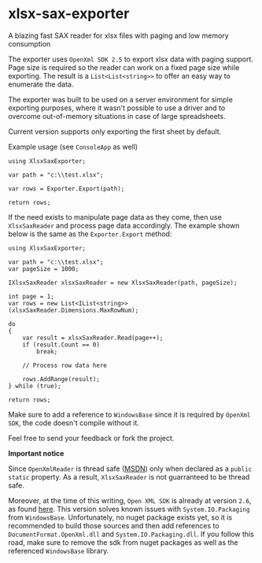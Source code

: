 # xlsx-sax-exporter
A blazing fast SAX reader for xlsx files with paging and low memory consumption

The exporter uses `OpenXml SDK 2.5` to export xlsx data with paging support.
Page size is required so the reader can work on a fixed page size while exporting.
The result is a `List<List<string>>` to offer an easy way to enumerate the data.

The exporter was built to be used on a server environment for simple exporting purposes, 
where it wasn't possible to use a driver and to overcome out-of-memory situations in case of large spreadsheets.

Current version supports only exporting the first sheet by default. 

Example usage (see `ConsoleApp` as well)

```
using XlsxSaxExporter;

var path = "c:\\test.xlsx";

var rows = Exporter.Export(path);

return rows;
```

If the need exists to manipulate page data as they come, then use `XlsxSaxReader` and process page data accordingly.
The example shown below is the same as the `Exporter.Export` method:

```
using XlsxSaxExporter;

var path = "c:\\test.xlsx";
var pageSize = 1000;

IXlsxSaxReader xlsxSaxReader = new XlsxSaxReader(path, pageSize);

int page = 1;
var rows = new List<IList<string>>(xlsxSaxReader.Dimensions.MaxRowNum);

do
{
    var result = xlsxSaxReader.Read(page++);
    if (result.Count == 0)
        break;
        
    // Process row data here

    rows.AddRange(result);
} while (true);

return rows;
```

Make sure to add a reference to `WindowsBase` since it is required by `OpenXml SDK`, the code doesn't compile without it.

Feel free to send your feedback or fork the project.

**Important notice**

Since `OpenXmlReader` is thread safe ([MSDN](https://msdn.microsoft.com/en-us/library/documentformat.openxml.openxmlreader(v=office.15).aspx)) only when declared as a `public static` property. As a result, `XlsxSaxReader` is not guarranteed to be thread safe.

Moreover, at the time of this writing, `Open XML SDK` is already at version `2.6`, as found [here](https://github.com/OfficeDev/Open-XML-SDK). This version solves known issues with `System.IO.Packaging` from `WindowsBase`. Unfortunately, no nuget package exists yet, so it is recommended to build those sources and then add references to `DocumentFormat.OpenXml.dll` and `System.IO.Packaging.dll`. If you follow this road, make sure to remove the sdk from nuget packages as well as the referenced `WindowsBase` library.
